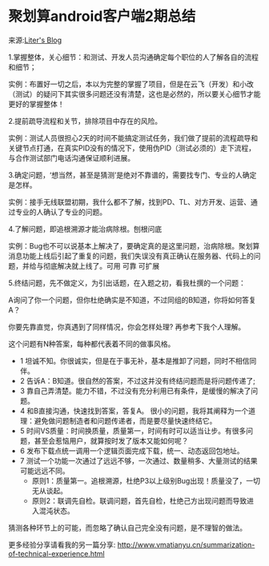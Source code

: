 # 聚划算android客户端2期总结

来源:[Liter's Blog](http://www.vmatianyu.cn/summary-of-poly-value-client-2-issues-to-be-continued.html)

1.掌握整体，关心细节：和测试、开发人员沟通确定每个职位的人了解各自的流程和细节；

实例：布置好一切之后，本以为完整的掌握了项目，但是在云飞（开发）和小改（测试）的疑问下其实很多问题还没有清楚，这也是必然的，所以要关心细节才能更好的掌握整体！

2.提前疏导流程和关节，排除项目中存在的风险。

实例：测试人员很担心2天的时间不能搞定测试任务，我们做了提前的流程疏导和关键节点打通，在真实PID没有的情况下，使用伪PID（测试必须的）走下流程，与合作测试部门电话沟通保证顺利进展。

3.确定问题，‘想当然，甚至是猜测’是绝对不靠谱的，需要找专门、专业的人确定是怎样。

实例：接手无线联盟初期，我什么都不了解，找到PD、TL、对方开发、运营、通过专业的人确认了专业的问题。

4.了解问题，即追根溯源才能治病除根。刨根问底

实例：Bug也不可以说基本上解决了，要确定真的是这里问题，治病除根。聚划算消息功能上线后引起了重复的问题，我们失误没有真正确认在服务器、代码上的问题，并给与彻底解决就上线了。可用 可靠 可扩展

5.终结问题，先不做定义，为引出话题，在入题之初，看我杜撰的一个问题：

A询问了你一个问题，但你杜绝确实是不知道，不过同组的B知道，你将如何答复A？

你要先靠直觉，你真遇到了同样情况，你会怎样处理? 再参考下我个人理解。

这个问题有N种答案，每种都代表着不同的做事风格。

* 1 坦诚不知。你很诚实，但是在于事无补，基本是推卸了问题，同时不相信同伴。
* 2 告诉A：B知道。很自然的答案，不过这并没有终结问题而是将问题传递了;
* 3 靠自己弄清楚。能力不错，不过没有充分利用已有条件，是缓慢的解决了问题。
* 4 和B直接沟通，快速找到答案，答复A。
很小的问题，我将其阐释为一个道理：避免做问题制造者和问题传递者，而是要尽量快速终结它。
* 5 时间VS质量：时间换质量，质量第一，时间有时可以适当让步。有很多问题，甚至会惹恼用户，就算按时发了版本又能如何呢？
* 6 发布下载点统一调用一个逻辑页面完成下载，统一、动态返回包地址。
* 7 测试一个功能一次通过了远远不够，一次通过、数量稍多、大量测试的结果可能远远不同。
   * 原则1：质量第一。追根溯源，杜绝P3以上级别Bug出现！质量没了，一切无从谈起。
   * 原则2：联调先自检。联调问题，首先自检，杜绝己方出现问题而导致进入混沌状态。

猜测各种环节上的可能，而忽略了确认自己完全没有问题，是不理智的做法。

更多经验分享请看我的另一篇分享:  http://www.vmatianyu.cn/summarization-of-technical-experience.html
